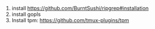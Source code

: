 1. install https://github.com/BurntSushi/ripgrep#installation
2. install gopls
3. Install tpm: https://github.com/tmux-plugins/tpm
